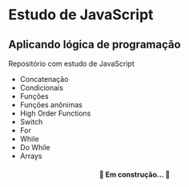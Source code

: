 # Estudo de JavaScript
## Aplicando lógica de programação
Repositório com estudo de JavaScript
 - Concatenação
 - Condicionais
 - Funções
 - Funções anônimas
 - High Order Functions
 - Switch
 - For
 - While
 - Do While
 - Arrays
 
 <h4 align="center"> 
	🚧 Em construção...  🚧
</h4>
